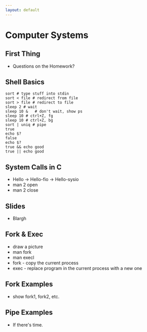 ```yaml
---
layout: default
---
```


# Computer Systems

## First Thing

 - Questions on the Homework?

## Shell Basics

    sort # type stuff into stdin
    sort < file # redirect from file
    sort > file # redirect to file
    sleep 2 # wait
    sleep 10 &   # don't wait, show ps
    sleep 10 # ctrl+Z, fg
    sleep 10 # ctrl+Z, bg
    sort | uniq # pipe
    true
    echo $?
    false
    echo $?
    true && echo good
    true || echo good 

## System Calls in C

 - Hello -> Hello-fio -> Hello-sysio
 - man 2 open
 - man 2 close

## Slides

 - Blargh

## Fork & Exec

 - draw a picture
 - man fork
 - man execl
 - fork - copy the current process
 - exec - replace program in the current process with a new one

## Fork Examples

 - show fork1, fork2, etc.

## Pipe Examples

 - If there's time.

